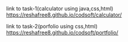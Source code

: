 link to task-1(calculator using java,css,html)
https://reshafree8.github.io/codsoft/calculator/

link to task-2(porfolio using css,html)
https://reshafree8.github.io/codsoft/portfolio/
